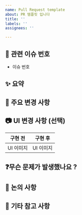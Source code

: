 ```yaml
---
name: Pull Request template
about: PR 템플릿 입니다
title: ''
labels: ''
assignees: ''

---
```


## 🧩 관련 이슈 번호

- 이슈 번호

## ✨ 요약

<!-- 구현 및 수정한 내용을 간단하게 적어주세요. -->

## 📌 주요 변경 사항

<!-- 해당 PR의 변경 사항을 자세하게 적어주세요. -->

## 📷 UI 변경 사항 (선택)

<!-- UI 관련 구현 및 수정 사항이 있다면 이미지 or 동영상을 첨부해주세요.  -->

| 구현 전   | 구현 후   |
| --------- | --------- |
| UI 이미지 | UI 이미지 |

## ❓무슨 문제가 발생했나요 ?

## 💬 논의 사항

<!-- 논의하고 싶은 사항을 적어 주시고, 토론이 필요하시면 토론 탭에 추가 부탁드립니다. -->

## 💬 기타 참고 사항

<!-- 리뷰어가 확인해주면 좋은 부분이나 기타 등등을 작성해주면 감사합니다. -->
